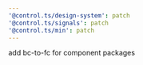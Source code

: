 ```yaml
---
'@control.ts/design-system': patch
'@control.ts/signals': patch
'@control.ts/min': patch
---
```


add bc-to-fc for component packages
